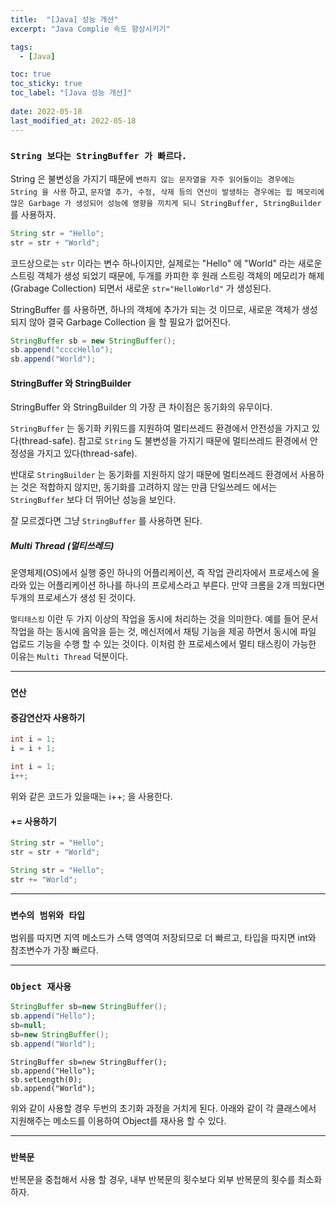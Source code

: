 ```yaml
---
title:  "[Java] 성능 개선"
excerpt: "Java Complie 속도 향상시키기"

tags:
  - [Java]

toc: true
toc_sticky: true
toc_label: "[Java 성능 개선]"
 
date: 2022-05-18
last_modified_at: 2022-05-18
---
```


### ``String 보다는 StringBuffer 가 빠르다.``

String 은 불변성을 가지기 때문에 `변하지 않는 문자열을 자주 읽어들이는 경우에는 String 을 사용` 하고, `문자열 추가, 수정, 삭제 등의 연산이 발생하는 경우에는 힙 메모리에 많은 Garbage 가 생성되어 성능에 영향을 끼치게 되니 StringBuffer, StringBuilder` 를 사용하자.

```java
String str = "Hello";
str = str + "World";
```

코드상으로는 `str` 이라는 변수 하나이지만, 실제로는 "Hello" 에 "World" 라는 
새로운 스트링 객체가 생성 되었기 때문에, 두개를 카피한 후 원래 스트링 객체의 메모리가 해제(Grabage Collection) 되면서 새로운 `str="HelloWorld"` 가 생성된다.



StringBuffer 를 사용하면, 하나의 객체에 추가가 되는 것 이므로, 새로운 객체가 생성되지 않아 결국 Garbage Collection 을 할 필요가 없어진다.

```java
StringBuffer sb = new StringBuffer();
sb.append("ccccHello");
sb.append("World");
```


#### StringBuffer 와 StringBuilder

StringBuffer 와 StringBuilder 의 가장 큰 차이점은 동기화의 유무이다.

`StringBuffer` 는 동기화 키워드를 지원하여 멀티쓰레드 환경에서 안전성을 가지고 있다(thread-safe). 참고로 `String` 도 불변성을 가지기 때문에 멀티쓰레드 환경에서 안정성을 가지고 있다(thread-safe).


반대로 `StringBuilder` 는 동기화를 지원하지 않기 때문에 멀티쓰레드 환경에서 사용하는 것은 적합하지 않지만, 동기화를 고려하지 않는 만큼 단일쓰레드 에서는 `StringBuffer` 보다 더 뛰어난 성능을 보인다.


잘 모르겠다면 그냥 `StringBuffer` 를 사용하면 된다. 


##### Multi Thread (멀티쓰레드)

운영체제(OS)에서 실행 중인 하나의 어플리케이션, 즉 작업 관리자에서 프로세스에 올라와 있는 어플리케이션 하나를 하나의 프로세스라고 부른다. 만약 크롬을 2개 띄웠다면 두개의 프로세스가 생성 된 것이다.


`멀티태스킹` 이란 두 가지 이상의 작업을 동시에 처리하는 것을 의미한다.
예를 들어 문서작업을 하는 동시에 음악을 듣는 것, 메신저에서 채팅 기능을 제공 하면서 동시에 파일 업로드 기능을 수행 할 수 있는 것이다. 이처럼 한 프로세스에서 멀티 태스킹이 가능한 이유는 `Multi Thread` 덕분이다.

<hr/>

### ``연산``

#### 증감연산자 사용하기

```java
int i = 1;
i = i + 1; 
```

```java
int i = 1;
i++;
```

위와 같은 코드가 있을때는 i++; 을 사용한다.


#### += 사용하기

```java
String str = "Hello";
str = str + "World";
```

```java
String str = "Hello";
str += "World";
```

<hr/>

### ``변수의 범위와 타입``

범위를 따지면 지역 메소드가 스택 영역여 저장되므로 더 빠르고,
타입을 따지면 int와 참조변수가 가장 빠르다.

<hr/>

### ``Object 재사용 ``

```java
StringBuffer sb=new StringBuffer();
sb.append("Hello");
sb=null;
sb=new StringBuffer();
sb.append("World");
```

```
StringBuffer sb=new StringBuffer();
sb.append("Hello");
sb.setLength(0);
sb.append("World");
```

위와 같이 사용할 경우 두번의 초기화 과정을 거치게 된다.
아래와 같이 각 클래스에서 지원해주는 메소드를 이용하여 Object를 재사용 할 수 있다.

<hr/>

### ``반복문``

반복문을 중첩해서 사용 할 경우, 내부 반복문의 횟수보다 외부 반복문의 횟수를 최소화 하자.
